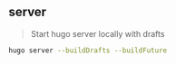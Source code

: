 ## server

> Start hugo server locally with drafts

```bash
hugo server --buildDrafts --buildFuture
```

